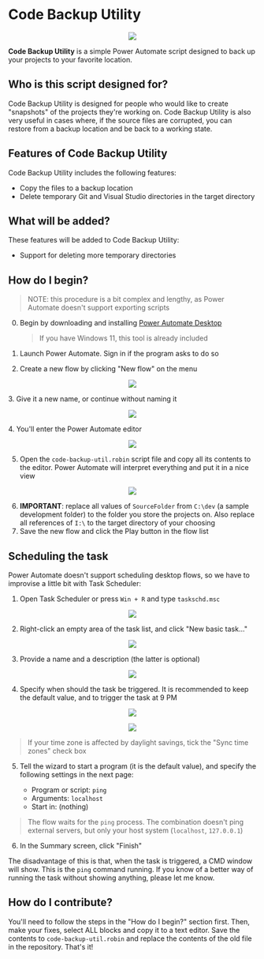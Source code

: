 # Code Backup Utility
<p align="center">
  <img src="https://user-images.githubusercontent.com/101426328/234370352-b37597aa-8e7c-4926-85f4-b625c9baf866.png">  
</p>

**Code Backup Utility** is a simple Power Automate script designed to back up your projects to your favorite location.

## Who is this script designed for?
Code Backup Utility is designed for people who would like to create "snapshots" of the projects they're working on. Code Backup Utility is also very useful in cases where, if the source files are corrupted, you can restore from a backup location and be back to a working state.

## Features of Code Backup Utility
Code Backup Utility includes the following features:
- Copy the files to a backup location
- Delete temporary Git and Visual Studio directories in the target directory

## What will be added?
These features will be added to Code Backup Utility:
- Support for deleting more temporary directories

## How do I begin?
> NOTE: this procedure is a bit complex and lengthy, as Power Automate doesn't support exporting scripts

0. Begin by downloading and installing [Power Automate Desktop](https://aka.ms/powerautomate-desktop)

    > If you have Windows 11, this tool is already included

1. Launch Power Automate. Sign in if the program asks to do so
2. Create a new flow by clicking "New flow" on the menu
<p align="center">
  <img src="https://user-images.githubusercontent.com/101426328/234374580-2c58fc4b-fcd2-4515-bd62-44bba9a285e5.png">
</p>
3. Give it a new name, or continue without naming it
<p align="center">
  <img src="https://user-images.githubusercontent.com/101426328/234374896-9bc1addd-39a1-49d4-b25c-503e72a08f7a.png">
</p>
4. You'll enter the Power Automate editor
<p align="center">
  <img src="https://user-images.githubusercontent.com/101426328/234375339-b8149ab6-7e8e-4463-9ce3-fa5384fdef55.png">
</p>

5. Open the `code-backup-util.robin` script file and copy all its contents to the editor. Power Automate will interpret everything and put it in a nice view
<p align="center">
  <img src="https://user-images.githubusercontent.com/101426328/234381124-0bd9eb5f-eff3-4857-b593-45665ef0097f.gif">
</p>

6. **IMPORTANT**: replace all values of `SourceFolder` from `C:\dev` (a sample development folder) to the folder you store the projects on. Also replace all references of `I:\` to the target directory of your choosing
7. Save the new flow and click the Play button in the flow list

## Scheduling the task
Power Automate doesn't support scheduling desktop flows, so we have to improvise a little bit with Task Scheduler:

1. Open Task Scheduler or press `Win + R` and type `taskschd.msc`
<p align="center">
  <img src="https://user-images.githubusercontent.com/101426328/234676547-dbc69ed9-b04c-4136-bf3b-79f2d83d3f26.png">
</p>

2. Right-click an empty area of the task list, and click "New basic task..."
<p align="center">
  <img src="https://user-images.githubusercontent.com/101426328/234677123-8ff24a6d-6b58-4c32-bdb5-8de77579db4b.png">
</p>

3. Provide a name and a description (the latter is optional)
<p align="center">
  <img src="https://user-images.githubusercontent.com/101426328/234677533-da8fb7b0-c5f8-4412-89b2-d66e622982b1.png">
</p>

4. Specify when should the task be triggered. It is recommended to keep the default value, and to trigger the task at 9 PM
<p align="center">
  <img src="https://user-images.githubusercontent.com/101426328/234678141-c32b2378-39bc-4da3-aed5-a8ea361f7bb1.png">
</p>
<p align="center">
  <img src="https://user-images.githubusercontent.com/101426328/234678523-877ae36d-3af3-46b2-b7bd-3ff8a2b29724.png">
</p>

  > If your time zone is affected by daylight savings, tick the "Sync time zones" check box
  
5. Tell the wizard to start a program (it is the default value), and specify the following settings in the next page:

    - Program or script: `ping`
    - Arguments: `localhost`
    - Start in: (nothing)
    
  > The flow waits for the `ping` process. The combination doesn't ping external servers, but only your host system (`localhost`, `127.0.0.1`)
  
6. In the Summary screen, click "Finish"

The disadvantage of this is that, when the task is triggered, a CMD window will show. This is the `ping` command running. If you know of a better way of running the task without showing anything, please let me know.

## How do I contribute?
You'll need to follow the steps in the "How do I begin?" section first. Then, make your fixes, select ALL blocks and copy it to a text editor. Save the contents to `code-backup-util.robin` and replace the contents of the old file in the repository. That's it!

